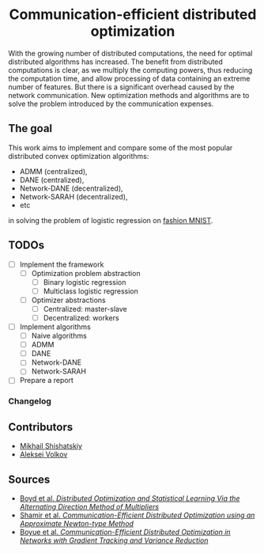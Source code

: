 <h1 align="center">Communication-efficient distributed optimization
</h1>

With the growing number of distributed computations, the need for optimal
distributed algorithms has increased. The benefit from distributed computations
is clear, as we multiply the computing powers, thus reducing the computation
time, and allow processing of data containing an extreme number of features.
But there is a significant overhead caused by the network communication.
New optimization methods and algorithms are to solve the problem introduced by
the communication expenses.

## The goal

This work aims to implement and compare some of the most popular distributed
convex optimization algorithms:

- ADMM (centralized),
- DANE (centralized),
- Network-DANE (decentralized),
- Network-SARAH (decentralized),
- etc

in solving the problem of logistic regression on
[fashion MNIST](https://github.com/zalandoresearch/fashion-mnist).

## TODOs

- [ ] Implement the framework
  - [ ] Optimization problem abstraction
    - [ ] Binary logistic regression
    - [ ] Multiclass logistic regression
  - [ ] Optimizer abstractions
    - [ ] Centralized: master-slave
    - [ ] Decentralized: workers
- [ ] Implement algorithms
  - [ ] Naive algorithms
  - [ ] ADMM
  - [ ] DANE
  - [ ] Network-DANE
  - [ ] Network-SARAH
- [ ] Prepare a report

### Changelog

## Contributors

- [Mikhail Shishatskiy](https://github.com/Shishqa)
- [Aleksei Volkov](https://github.com/AlgebraicWolf)

## Sources

- [Boyd et al. *Distributed Optimization and Statistical Learning Via the Alternating Direction Method of Multipliers*](https://books.google.ru/books?hl=ru&lr=&id=8MjgLpJ0_4YC&oi=fnd&pg=PA1&dq=Distributed+Optimization+and+Statistical+Learning+Via+the+Alternating+Direction+Method+of+Multipliers&ots=W4Q5orVFjP&sig=pzBpcD29WgITcVtBXxNxHlTsDzE&redir_esc=y#v=onepage&q&f=false)
- [Shamir et al. *Communication-Efficient Distributed Optimization using an Approximate Newton-type Method*](http://proceedings.mlr.press/v32/shamir14.pdf)
- [Boyue et al. *Communication-Efficient Distributed Optimization in Networks with Gradient Tracking and Variance Reduction*](http://proceedings.mlr.press/v108/li20f/li20f.pdf)
